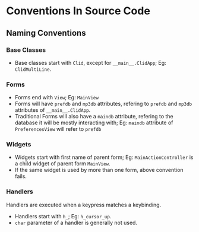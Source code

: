 # Conventions In Source Code

## Naming Conventions

### Base Classes

- Base classes start with `Clid`, except for `__main__.ClidApp`; Eg: `ClidMultiLine`.

### Forms

- Forms end with `View`; Eg: `MainView`
- Forms will have `prefdb` and `mp3db` attributes, refering to `prefdb` and `mp3db` attributes of
  `__main__.ClidApp`.
- Traditional Forms will also have a `maindb` attribute, refering to the database it will be mostly interacting
with; Eg: `maindb` attribute of `PreferencesView` will refer to `prefdb`

### Widgets

- Widgets start with first name of parent form; Eg: `MainActionController` is a child widget of parent form `MainView`.
- If the same widget is used by more than one form, above convention fails.

### Handlers

Handlers are executed when a keypress matches a keybinding.

- Handlers start with `h_`; Eg: `h_cursor_up`.
- `char` parameter of a handler is generally not used.
